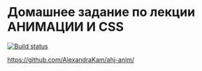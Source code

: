 # Домашнее задание по лекции АНИМАЦИИ И CSS

[![Build status](https://ci.appveyor.com/api/projects/status/afi7jfrt1uqvpis6?svg=true)](https://ci.appveyor.com/project/AlexandraKam/ahj-anim)

https://github.com/AlexandraKam/ahj-anim/
